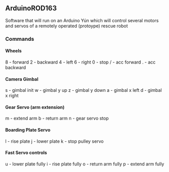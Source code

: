## ArduinoROD163
Software that will run on an Arduino Yún which will control several motors and servos of a remotely operated (protoype) rescue robot

### Commands

#### Wheels
8 - forward
2 - backward
4 - left
6 - right
0 - stop
/ - acc forward
. - acc backward

#### Camera Gimbal
s - gimbal init
w - gimbal y up
z - gimbal y down
a - gimbal x left
d - gimbal x right

#### Gear Servo (arm extension)
m - extend arm
b - return arm
n - gear servo stop

#### Boarding Plate Servo
l - rise plate
j - lower plate
k - stop pulley servo

#### Fast Servo controls
u - lower plate fully
i - rise plate fully
o - return arm fully
p - extend arm fully
